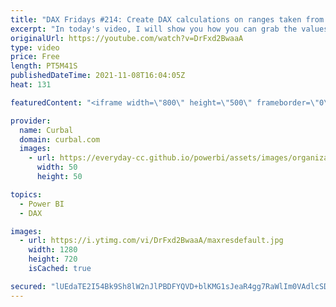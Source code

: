 ```yaml
---
title: "DAX Fridays #214: Create DAX calculations on ranges taken from a slicer!!"
excerpt: "In today's video, I will show you how you can grab the values selected on a slicer and use them as a range to make calculations, for example: 1. Sales variance between multiple years 2. Rank across multiple years and many more!  Here you can download all the pbix files: https://curbal.com/donwload-center"
originalUrl: https://youtube.com/watch?v=DrFxd2BwaaA
type: video
price: Free
length: PT5M41S
publishedDateTime: 2021-11-08T16:04:05Z
heat: 131

featuredContent: "<iframe width=\"800\" height=\"500\" frameborder=\"0\" src=\"https://www.youtube.com/embed/DrFxd2BwaaA\" allow=\"accelerometer; autoplay; encrypted-media; gyroscope; picture-in-picture\" allowfullscreen></iframe>"

provider:
  name: Curbal
  domain: curbal.com
  images:
    - url: https://everyday-cc.github.io/powerbi/assets/images/organizations/curbal.com-50x50.jpg
      width: 50
      height: 50

topics:
  - Power BI
  - DAX

images:
  - url: https://i.ytimg.com/vi/DrFxd2BwaaA/maxresdefault.jpg
    width: 1280
    height: 720
    isCached: true

secured: "lUEdaTE2I54Bk9Sh8lW2nJlPBDFYQVD+blKMG1sJeaR4gg7RaWlIm0VAdlcSDH8z6f+831msIuH+fsiFT4Tpl7HlbTafU6uLi1WH3ubpOI8R4QZQnjwwS7DJ9+tRfL6Fzn2nuGLS+tCnW99B0CmFKHCdF0khVb8NOQ4xXWC+TjcFX4XmwHaIMJozbgJb9z8aQtYCfoyhlEj0RPs6MolmaxmbFItAVSNREicmJhmobL01a5MechczmqCy/3+uZr0R5XFFpQkHJ8jqYy8DBCZ9ezojMmnmT3L8Ado2RGoM8gdTrc80xk2CVSLR/7EakDnMgUmoKhAsr5FYLsFiIhFNpP95LVF01N4YOyxIpTReo9Suw1AAhd7OKLYV11abI7XYlymIiA1T3JW1c5Ek3U10lUCALU5k4Y7pGrJc7Iu+NL8=;xiH0ujHPaSmYKxeJiNWv2w=="
---
```


